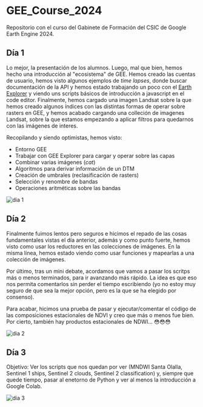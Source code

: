 # GEE_Course_2024

Repositorio con el curso del Gabinete de Formación del CSIC de Google Earth Engine 2024. 

## Día 1

Lo mejor, la presentación de los alumnos. Luego, mal que bien, hemos hecho una introducción al "ecosistema" de GEE. Hemos creado las cuentas de usuario, hemos visto algunos ejemplos de *time lapses*, donde buscar documentación de la API y hemos estado trabajando un poco con el [Earth Explorer](https://explorer.earthengine.google.com/#workspace) y viendo uns scripts básicos de introducción a javascript en el code editor. 
Finalmente, hemos cargado una imagen Landsat sobre la que hemos creado algunos índices con las distintas formas de operar sobre rasters en GEE, y hemos acabado cargando una colleción de imagenes Landsat, sobre la que estamos empezando a aplicar filtros para quedarnos con las imágenes de interes. 

Recopilando y siendo optimistas, hemos visto:

* Entorno GEE
* Trabajar con GEE Explorer para cargar y operar sobre las capas
* Combinar varias imágenes (*cat*)
* Algoritmos para derivar información de un DTM
* Creación de umbrales (reclasificación de rasters) 
* Selección y renombre de bandas
* Operaciones aritméticas sobre las bandas


![dia 1](https://i.imgur.com/22sQYon.jpeg)

## Día 2

Finalmente fuimos lentos pero seguros e hicimos el repado de las cosas fundamentales vistas el día anterior, además y como punto fuerte, 
hemos visto como usar los reductores en las colecciones de imágenes. En la misma línea, hemos estado viendo como usar funciones y mapearlas a una colección de imágenes. 

Por último, tras un mini debate, acordamos que vamos a pasar los scritps más o menos terminados, para ir avanzando más rápido. La idea es que eso nos permita comentarlos sin perder 
el tiempo escribiendo (yo no estoy muy seguro de que sea la mejor opción, pero es la que se ha elegido por consenso). 

Para acabar, hicimos una prueba de pasar y ejecutar/comentar el código de las composiciones estacionales de NDVI y creo que más o menos fue bien. 
Por cierto, también hay productos estacionales de NDWI... 😳😳😳


![dia 2](https://i.imgur.com/h9CpJAo.jpeg)

## Día 3

Objetivo: Ver los scripts que nos quedan por ver (MNDWI Santa Olalla, Sentinel 1 ships, Sentinel 2 clouds, Sentinel 2 classification) y, siempre 
que quede tiempo, pasar al enetorno de Python y ver al menos la introducción a Google Colab.



![dia 3](https://i.imgur.com/yNT5KMI.jpeg)